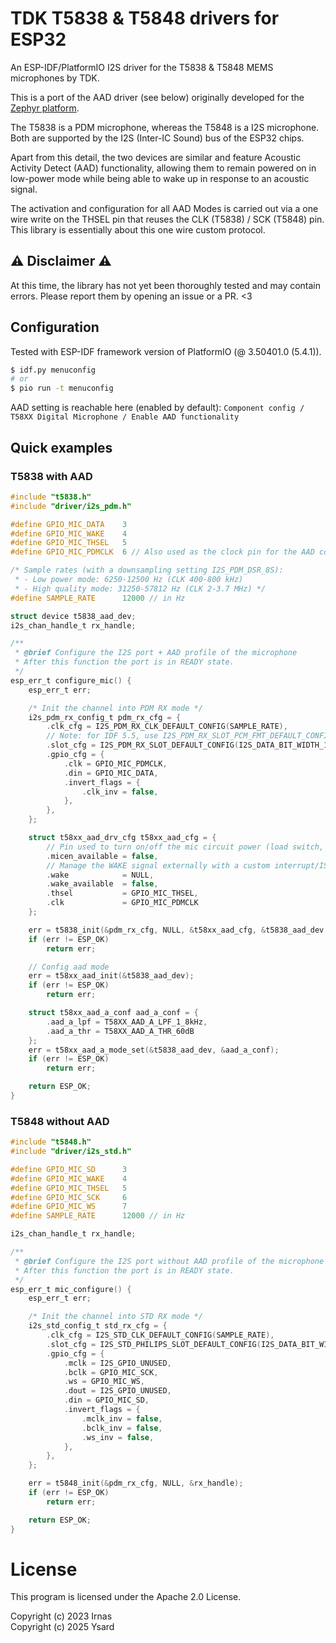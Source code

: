 # TDK T5838 & T5848 drivers for ESP32

An ESP-IDF/PlatformIO I2S driver for the T5838 & T5848 MEMS microphones by TDK.

This is a port of the AAD driver (see below) originally developed for the
[Zephyr platform](https://github.com/IRNAS/irnas-t5838-driver).

The T5838 is a PDM microphone, whereas the T5848 is a I2S microphone.
Both are supported by the I2S (Inter-IC Sound) bus of the ESP32 chips.

Apart from this detail, the two devices are similar and feature Acoustic Activity Detect
(AAD) functionality, allowing them to remain powered on in low-power mode while being able
to wake up in response to an acoustic signal.

The activation and configuration for all AAD Modes is carried out via a one wire
write on the THSEL pin that reuses the CLK (T5838) / SCK (T5848) pin.
This library is essentially about this one wire custom protocol.

## ⚠️ Disclaimer ⚠️

At this time, the library has not yet been thoroughly tested and may contain errors.
Please report them by opening an issue or a PR. <3

## Configuration

Tested with ESP-IDF framework version of PlatformIO (@ 3.50401.0 (5.4.1)).

```bash
$ idf.py menuconfig
# or
$ pio run -t menuconfig
```

AAD setting is reachable here (enabled by default):
`Component config / T58XX Digital Microphone / Enable AAD functionality`


## Quick examples

### T5838 with AAD

```c
#include "t5838.h"
#include "driver/i2s_pdm.h"

#define GPIO_MIC_DATA    3
#define GPIO_MIC_WAKE    4
#define GPIO_MIC_THSEL   5
#define GPIO_MIC_PDMCLK  6 // Also used as the clock pin for the AAD config

/* Sample rates (with a downsampling setting I2S_PDM_DSR_8S):
 * - Low power mode: 6250-12500 Hz (CLK 400-800 kHz)
 * - High quality mode: 31250-57812 Hz (CLK 2-3.7 MHz) */
#define SAMPLE_RATE      12000 // in Hz

struct device t5838_aad_dev;
i2s_chan_handle_t rx_handle;

/**
 * @brief Configure the I2S port + AAD profile of the microphone
 * After this function the port is in READY state.
 */
esp_err_t configure_mic() {
    esp_err_t err;

    /* Init the channel into PDM RX mode */
    i2s_pdm_rx_config_t pdm_rx_cfg = {
        .clk_cfg = I2S_PDM_RX_CLK_DEFAULT_CONFIG(SAMPLE_RATE),
        // Note: for IDF 5.5, use I2S_PDM_RX_SLOT_PCM_FMT_DEFAULT_CONFIG macro for I2S0 port
        .slot_cfg = I2S_PDM_RX_SLOT_DEFAULT_CONFIG(I2S_DATA_BIT_WIDTH_16BIT, I2S_SLOT_MODE_MONO), // Data bit width only support 16 bits
        .gpio_cfg = {
            .clk = GPIO_MIC_PDMCLK,
            .din = GPIO_MIC_DATA,
            .invert_flags = {
                .clk_inv = false,
            },
        },
    };

    struct t58xx_aad_drv_cfg t58xx_aad_cfg = {
        // Pin used to turn on/off the mic circuit power (load switch, etc.)
        .micen_available = false,
        // Manage the WAKE signal externally with a custom interrupt/ISR
        .wake            = NULL,
        .wake_available  = false,
        .thsel           = GPIO_MIC_THSEL,
        .clk             = GPIO_MIC_PDMCLK
    };

    err = t5838_init(&pdm_rx_cfg, NULL, &t58xx_aad_cfg, &t5838_aad_dev, &rx_handle);
    if (err != ESP_OK)
        return err;

    // Config aad mode
    err = t58xx_aad_init(&t5838_aad_dev);
    if (err != ESP_OK)
        return err;

    struct t58xx_aad_a_conf aad_a_conf = {
        .aad_a_lpf = T58XX_AAD_A_LPF_1_8kHz,
        .aad_a_thr = T58XX_AAD_A_THR_60dB
    };
    err = t58xx_aad_a_mode_set(&t5838_aad_dev, &aad_a_conf);
    if (err != ESP_OK)
        return err;

    return ESP_OK;
}
```

### T5848 without AAD

```c
#include "t5848.h"
#include "driver/i2s_std.h"

#define GPIO_MIC_SD      3
#define GPIO_MIC_WAKE    4
#define GPIO_MIC_THSEL   5
#define GPIO_MIC_SCK     6
#define GPIO_MIC_WS      7
#define SAMPLE_RATE      12000 // in Hz

i2s_chan_handle_t rx_handle;

/**
 * @brief Configure the I2S port without AAD profile of the microphone
 * After this function the port is in READY state.
 */
esp_err_t mic_configure() {
    esp_err_t err;

    /* Init the channel into STD RX mode */
    i2s_std_config_t std_rx_cfg = {
        .clk_cfg = I2S_STD_CLK_DEFAULT_CONFIG(SAMPLE_RATE),
        .slot_cfg = I2S_STD_PHILIPS_SLOT_DEFAULT_CONFIG(I2S_DATA_BIT_WIDTH_16BIT, I2S_SLOT_MODE_STEREO), // 8/16/24/32-bit width sample data
        .gpio_cfg = {
            .mclk = I2S_GPIO_UNUSED,
            .bclk = GPIO_MIC_SCK,
            .ws = GPIO_MIC_WS,
            .dout = I2S_GPIO_UNUSED,
            .din = GPIO_MIC_SD,
            .invert_flags = {
                .mclk_inv = false,
                .bclk_inv = false,
                .ws_inv = false,
            },
        },
    };

    err = t5848_init(&pdm_rx_cfg, NULL, &rx_handle);
    if (err != ESP_OK)
        return err;

    return ESP_OK;
}
```

# License

This program is licensed under the Apache 2.0 License.

Copyright (c) 2023 Irnas<br>
Copyright (c) 2025 Ysard
